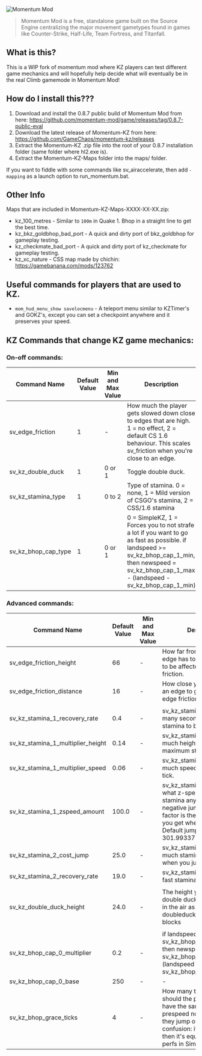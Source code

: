 ![Momentum Mod](https://i.imgur.com/iR7p55N.png)

> Momentum Mod is a free, standalone game built on the Source Engine centralizing the major movement gametypes found in games like Counter-Strike, Half-Life, Team Fortress, and Titanfall.

## What is this?

This is a WIP fork of momentum mod where KZ players can test different game mechanics and will hopefully help decide what will eventually be in the real Climb gamemode in Momentum Mod!

## How do I install this???

1. Download and install the 0.8.7 public build of Momentum Mod from here: https://github.com/momentum-mod/game/releases/tag/0.8.7-public-eval
2. Download the latest release of Momentum-KZ from here: https://github.com/GameChaos/momentum-kz/releases
3. Extract the Momentum-KZ .zip file into the root of your 0.8.7 installation folder (same folder where hl2.exe is).
4. Extract the Momentum-KZ-Maps folder into the maps/ folder.

If you want to fiddle with some commands like sv_airaccelerate, then add `-mapping` as a launch option to run_momentum.bat.

## Other Info

Maps that are included in Momentum-KZ-Maps-XXXX-XX-XX.zip:
- kz_100_metres - Similar to `100m` in Quake 1. Bhop in a straight line to get the best time.
- kz_bkz_goldbhop_bad_port - A quick and dirty port of bkz_goldbhop for gameplay testing.
- kz_checkmate_bad_port - A quick and dirty port of kz_checkmate for gameplay testing.
- kz_xc_nature - CSS map made by chichin: https://gamebanana.com/mods/123762

## Useful commands for players that are used to KZ.

- `mom_hud_menu_show savelocmenu` - A teleport menu similar to KZTimer's and GOKZ's, except you can set a checkpoint anywhere and it preserves your speed.

## KZ Commands that change KZ game mechanics:

### On-off commands:

| Command Name                      | Default Value | Min and Max Value | Description                                                                                                                                                                                                      |
|-----------------------------------|---------------|-------------------|------------------------------------------------------------------------------------------------------------------------------------------------------------------------------------------------------------------|
| sv_edge_friction                  | 1             | -                 | How much the player gets slowed down close to edges that are high. 1 = no effect, 2 = default CS 1.6 behaviour. This scales sv_friction when you're close to an edge.                                            |
| sv_kz_double_duck                 | 1             | 0 or 1            | Toggle double duck.                                                                                                                                                                                              |
| sv_kz_stamina_type                | 1             | 0 to 2            | Type of stamina. 0 = none, 1 = Mild version of CSGO's stamina, 2 = CSS/1.6 stamina                                                                                                                               |
| sv_kz_bhop_cap_type               | 1             | 0 or 1            | 0 = SimpleKZ, 1 = Forces you to not strafe a lot if you want to go as fast as possible. if landspeed >= sv_kz_bhop_cap_1_min, then newspeed = sv_kz_bhop_cap_1_max - (landspeed - sv_kz_bhop_cap_1_min)          |

### Advanced commands:

| Command Name                      | Default Value | Min and Max Value | Description                                                                                                                                                                                                      |
|-----------------------------------|---------------|-------------------|------------------------------------------------------------------------------------------------------------------------------------------------------------------------------------------------------------------|
| sv_edge_friction_height           | 66            | -                 | How far from the ground an edge has to be for the player to be affected by edge friction.                                                                                                                        |
| sv_edge_friction_distance         | 16            | -                 | How close you have to be to an edge to get affected by edge friction.                                                                                                                                            |
|                                   |               |                  |                                                                                                                                                                                                                   |
| sv_kz_stamina_1_recovery_rate     | 0.4           | -                 | sv_kz_stamina_type 1: How many seconds it takes for stamina to be recovered.                                                                                                                                     |
| sv_kz_stamina_1_multiplier_height | 0.14          | -                 | sv_kz_stamina_type 1: How much height to remove with maximum stamina.                                                                                                                                            |
| sv_kz_stamina_1_multiplier_speed  | 0.06          | -                 | sv_kz_stamina_type 1: How much speed to remove per tick.                                                                                                                                                         |
| sv_kz_stamina_1_zspeed_amount     | 100.0         | -                 | sv_kz_stamina_type 1: At what z-speed do you get no stamina anymore relative to negative jump factor (jump factor is the vertical speed you get when you jump). Default jump factor is 301.993377.               |
| sv_kz_stamina_2_cost_jump         | 25.0          | -                 | sv_kz_stamina_type 2: How much stamina gets added when you jump.                                                                                                                                                 |
| sv_kz_stamina_2_recovery_rate     | 19.0          | -                 | sv_kz_stamina_type 2: How fast stamina recovers.                                                                                                                                                                 |
|                                   |               |                  |                                                                                                                                                                                                                   |
| sv_kz_double_duck_height          | 24.0          | -                 | The height you get from a double duck. If you hold duck in the air as well you can doubleduck onto 33 unit blocks                                                                                                |
|                                   |               |                  |                                                                                                                                                                                                                   |
| sv_kz_bhop_cap_0_multiplier       | 0.2           | -                 | if landspeed > sv_kz_bhop_cap_0_base, then newspeed = sv_kz_bhop_cap_0_base  + (landspeed - 250) * sv_kz_bhop_cap_0_multiplier.                                                                                  |
| sv_kz_bhop_cap_0_base             | 250           | -                 | -                                                                                                                                                                                                                |
| sv_kz_bhop_grace_ticks            | 4             | -                 | How many ticks after landing should the player be able to have the same bhop prespeed no matter what tick they jump on. To avoid confusion: if this is 3 here, then it's equivalent to 2 tick perfs in SimpleKZ. |
